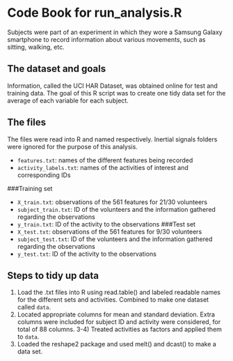 # Code Book for run_analysis.R

Subjects were part of an experiment in which they wore a Samsung Galaxy smartphone to record information about various movements, such as sitting, walking, etc.

## The dataset and goals

Information, called the UCI HAR Dataset, was obtained online for test and training data. The goal of this R script was to create one tidy data set for the average of each variable for each subject.

## The files

The files were read into R and named respectively. Inertial signals folders were ignored for the purpose of this analysis.

* `features.txt`: names of the different features being recorded
* `activity_labels.txt`: names of the activities of interest and corresponding IDs

###Training set
* `X_train.txt`: observations of the 561 features for 21/30 volunteers
* `subject_train.txt`: ID of the volunteers and the information gathered regarding the observations
* `y_train.txt`: ID of the activity to the observations
###Test set
* `X_test.txt`: observations of the 561 features for 9/30 volunteers
* `subject_test.txt`: ID of the volunteers and the information gathered regarding the observations
* `y_test.txt`: ID of the activity to the observations

## Steps to tidy up data
1) Load the .txt files into R using read.table() and labeled readable names for the different sets and activities. Combined to make one dataset called `data`.
2) Located appropriate columns for mean and standard deviation. Extra columns were included for subject ID and activity were considered, for total of 88 columns.
3-4) Treated activities as factors and applied them to `data`.
5) Loaded the reshape2 package and used melt() and dcast() to make a data set. 